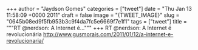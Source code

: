 
+++
author = "Jaydson Gomes"
categories = ["tweet"]
date = "Thu Jan 13 11:58:09 +0000 2011"
draft = false
image = "{TWEET_IMAGE}"
slug = "0645b08ed9f5fb953b3c9f4da7fc5e6669f7e1f1"
tags = ["tweet"]
title = """RT @nerdson: A Internet é..."""
+++
RT @nerdson: A Internet é revolucionária http://www.gusmorais.com/2011/01/12/a-internet-e-revolucionaria/
